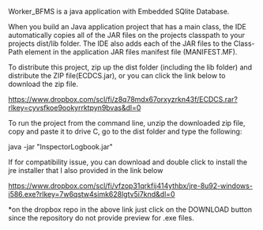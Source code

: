 Worker_BFMS is a java application with Embedded SQlite Database.

When you build an Java application project that has a main class, the IDE
automatically copies all of the JAR
files on the projects classpath to your projects dist/lib folder. The IDE
also adds each of the JAR files to the Class-Path element in the application
JAR files manifest file (MANIFEST.MF).


To distribute this project, zip up the dist folder (including the lib folder)
and distribute the ZIP file(ECDCS.jar), or you can click the link below to download the zip file.

https://www.dropbox.com/scl/fi/z8q78mdx67orxyzrkn43f/ECDCS.rar?rlkey=cyvsfkoe9ookyrrktpyn9bvas&dl=0

To run the project from the command line, unzip the downloaded zip file, copy and paste it to drive C,
go to the dist folder and type the following:

java -jar "InspectorLogbook.jar" 

If for compatibility issue, you can download and double click to install
the jre installer that I also provided in the link below

https://www.dropbox.com/scl/fi/vfzop31qrkfij414ythbx/jre-8u92-windows-i586.exe?rlkey=7w6qstw4simk628lgtv5i7knd&dl=0

*on the dropbox repo in the above link just click on the DOWNLOAD button since the repository do not provide preview for .exe files.


